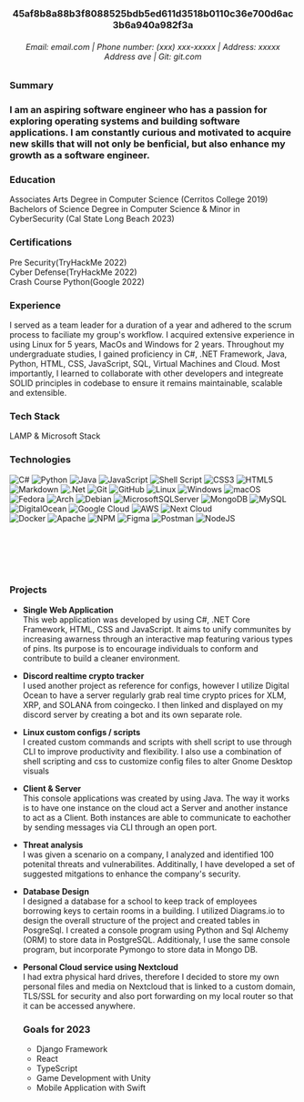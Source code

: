 <h3 align="center">45af8b8a88b3f8088525bdb5ed611d3518b0110c36e700d6ac3b6a940a982f3a</h3>

<h6 align="center">Email: email.com | Phone number: (xxx) xxx-xxxxx | Address: xxxxx Address ave | Git: git.com</h6>

<h3><strong>Summary</strong><h3>

I am an aspiring software engineer who has a passion for exploring operating systems and building software applications. I am constantly curious and motivated to acquire new skills that will not only be benficial, but also enhance my growth as a software engineer.

### **Education**
Associates Arts Degree in Computer Science (Cerritos College 2019)\
Bachelors of Science Degree in Computer Science & Minor in CyberSecurity (Cal State Long Beach 2023)

### **Certifications**
Pre Security(TryHackMe 2022)\
Cyber Defense(TryHackMe 2022)\
Crash Course Python(Google 2022)

### **Experience**
I served as a team leader for a duration of a year and adhered to the scrum process to faciliate my group's workflow. I acquired extensive experience in using Linux for 5 years, MacOs and Windows for 2 years. Throughout my undergraduate studies, I gained proficiency in C#, .NET Framework, Java, Python, HTML, CSS, JavaScript, SQL, Virtual Machines and Cloud. Most importantly, I learned to collaborate with other developers and integreate SOLID principles in codebase to ensure it remains maintainable, scalable and extensible.

### **Tech Stack**
LAMP & Microsoft Stack

### **Technologies**
![C#](https://img.shields.io/badge/c%23-%23239120.svg?style=for-the-badge&logo=c-sharp&logoColor=white) ![Python](https://img.shields.io/badge/python-3670A0?style=for-the-badge&logo=python&logoColor=ffdd54) ![Java](https://img.shields.io/badge/java-%23ED8B00.svg?style=for-the-badge&logo=java&logoColor=white) ![JavaScript](https://img.shields.io/badge/javascript-%23323330.svg?style=for-the-badge&logo=javascript&logoColor=%23F7DF1E) 
![Shell Script](https://img.shields.io/badge/shell_script-%23121011.svg?style=for-the-badge&logo=gnu-bash&logoColor=white) ![CSS3](https://img.shields.io/badge/css3-%231572B6.svg?style=for-the-badge&logo=css3&logoColor=white) ![HTML5](https://img.shields.io/badge/html5-%23E34F26.svg?style=for-the-badge&logo=html5&logoColor=white) ![Markdown](https://img.shields.io/badge/markdown-%23000000.svg?style=for-the-badge&logo=markdown&logoColor=white)
![.Net](https://img.shields.io/badge/.NET-5C2D91?style=for-the-badge&logo=.net&logoColor=white) 
![Git](https://img.shields.io/badge/git-%23F05033.svg?style=for-the-badge&logo=git&logoColor=white)
![GitHub](https://img.shields.io/badge/github-%23121011.svg?style=for-the-badge&logo=github&logoColor=white)
![Linux](https://img.shields.io/badge/Linux-FCC624?style=for-the-badge&logo=linux&logoColor=black) 
![Windows](https://img.shields.io/badge/Windows-0078D6?style=for-the-badge&logo=windows&logoColor=white) ![macOS](https://img.shields.io/badge/mac%20os-000000?style=for-the-badge&logo=macos&logoColor=F0F0F0)\
![Fedora](https://img.shields.io/badge/Fedora-294172?style=for-the-badge&logo=fedora&logoColor=white) ![Arch](https://img.shields.io/badge/Arch%20Linux-1793D1?logo=arch-linux&logoColor=fff&style=for-the-badge) ![Debian](https://img.shields.io/badge/Debian-D70A53?style=for-the-badge&logo=debian&logoColor=white) ![MicrosoftSQLServer](https://img.shields.io/badge/Microsoft%20SQL%20Server-CC2927?style=for-the-badge&logo=microsoft%20sql%20server&logoColor=white) ![MongoDB](https://img.shields.io/badge/MongoDB-%234ea94b.svg?style=for-the-badge&logo=mongodb&logoColor=white) ![MySQL](https://img.shields.io/badge/mysql-%2300f.svg?style=for-the-badge&logo=mysql&logoColor=white) 
![DigitalOcean](https://img.shields.io/badge/DigitalOcean-%230167ff.svg?style=for-the-badge&logo=digitalOcean&logoColor=white)
![Google Cloud](https://img.shields.io/badge/GoogleCloud-%234285F4.svg?style=for-the-badge&logo=google-cloud&logoColor=white) 
![AWS](https://img.shields.io/badge/AWS-%23FF9900.svg?style=for-the-badge&logo=amazon-aws&logoColor=white) ![Next Cloud](https://img.shields.io/badge/Next%20Cloud-0B94DE?style=for-the-badge&logo=nextcloud&logoColor=white)\
![Docker](https://img.shields.io/badge/docker-%230db7ed.svg?style=for-the-badge&logo=docker&logoColor=white)
![Apache](https://img.shields.io/badge/apache-%23D42029.svg?style=for-the-badge&logo=apache&logoColor=white)
![NPM](https://img.shields.io/badge/NPM-%23CB3837.svg?style=for-the-badge&logo=npm&logoColor=white)
![Figma](https://img.shields.io/badge/figma-%23F24E1E.svg?style=for-the-badge&logo=figma&logoColor=white)
![Postman](https://img.shields.io/badge/Postman-FF6C37?style=for-the-badge&logo=postman&logoColor=white)
![NodeJS](https://img.shields.io/badge/node.js-6DA55F?style=for-the-badge&logo=node.js&logoColor=white)
<br>
</br>
<br>
</br>
<br>
</br>

### **Projects**
- **Single Web Application**\
This web application was developed by using C#, .NET Core Framework, HTML, CSS and JavaScript. It aims to unify communites by increasing awarness through an interactive map featuring various types of pins. Its purpose is to encourage individuals to conform and contribute to build a cleaner environment.
- **Discord realtime crypto tracker**\
I used another project as reference for configs, however I utilize Digital Ocean to have a server regularly grab real time crypto prices for XLM, XRP, and SOLANA from coingecko. I then linked and displayed on my discord server by creating a bot and its own separate role.
- **Linux custom configs / scripts**\
I created custom commands and scripts with shell script to use through CLI to improve productivity and flexibility. I also use a combination of shell scripting and css to customize config files to alter Gnome Desktop visuals
- **Client & Server**\
This console applications was created by using Java. The way it works is to have one instance on the cloud act a Server and another instance to act as a Client. Both instances are able to communicate to eachother by sending messages via CLI through an open port.
- **Threat analysis**\
I was given a scenario on a company, I  analyzed and identified 100 potenital threats and vulnerabilites. Additinally, I have developed a set of suggested mitgations to enhance the company's security.
- **Database Design**\
I designed a database for a school to keep track of employees borrowing keys to certain rooms in a building. I utilized Diagrams.io to design the overall structure of the project and created tables in PosgreSql. I created a console program using Python and Sql Alchemy (ORM) to store data in PostgreSQL. Additionaly, I use the same console program, but incorporate Pymongo to store data in Mongo DB.
- **Personal Cloud service using Nextcloud**\
I had extra physical hard drives, therefore I decided to store my own personal files and media on Nextcloud that is linked to a custom domain, TLS/SSL for security and also port forwarding on my local router so that it can be accessed anywhere.
  
  ### **Goals for 2023**
  - Django Framework
  - React 
  - TypeScript
  - Game Development with Unity
  - Mobile Application with Swift